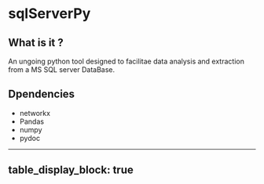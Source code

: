 # sqlServerPy


## What is it ?

An ungoing python tool designed to facilitae data analysis and extraction from a MS SQL server DataBase. 

## Dpendencies

- networkx
- Pandas
- numpy
- pydoc

---
table_display_block: true
---